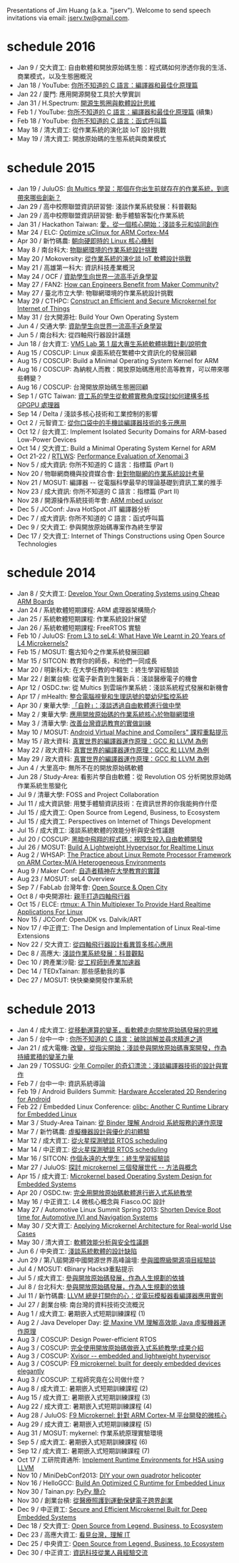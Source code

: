 Presentations of Jim Huang (a.k.a. "jserv"). Welcome to send speech invitations via email: <jserv.tw@gmail.com>.

# schedule 2016
* Jan 9 / 交大資工: 自由軟體和開放原始碼生態：程式碼如何滲透你我的生活、商業模式，以及生態圈概況
* Jan 18 / YouTube: [你所不知道的 C 語言：編譯器和最佳化原理篇](http://hackfoldr.org/dykc)
* Jan 22 / 廈門: 應用開源開發工具於大學實訓
* Jan 31 / H.Spectrum: [開源生態圈與軟體設計思維](http://www.ylhspectrum.com/#!studios/cjg9)
* Feb 1 / YouTube: [你所不知道的 C 語言：編譯器和最佳化原理篇](http://hackfoldr.org/dykc) (續集)
* Feb 18 / YouTube: [你所不知道的 C 語言：函式呼叫篇](http://hackfoldr.org/dykc)
* May 18 / 清大資工: 從作業系統的演化談 IoT 設計挑戰
* May 19 / 清大資工: 開放原始碼的生態系統與商業模式

# schedule 2015
* Jan 19 / JuluOS: [向 Multics 學習：那個在你出生前就存在的作業系統，到底帶來哪些創新？](http://juluosdev.kktix.cc/events/d7cc0d15-0cba9a-eb5d0a-2f7415)
* Jan 29 / 高中校際聯盟資訊研習營: 淺談作業系統發展：科普觀點
* Jan 29 / 高中校際聯盟資訊研習營: 動手體驗客製化作業系統
* Jan 31 / Hackathon Taiwan: [愛，從一個核心開始：淺談多元和協同創作](http://hackathon.tw/)
* Mar 24 / ELC: [Optimize uClinux for ARM Cortex-M4](http://elcabs2015.sched.org/event/d76fa1347a02264b209c3c2275eaff39#.VMhle8vh6Bv)
* Apr 30 / 新竹碼農: [朝向硬即時的 Linux 核心機制](http://hcsm.kktix.cc/events/jserv01)
* May 8 / 南台科大: [物聯網環境的作業系統設計挑戰](http://csie.stust.edu.tw/tc/news/1-39574-n)
* May 20 / Mokoversity: [從作業系統的演化談 IoT 軟體設計挑戰](https://www.mokoversity.com/events/iot-revolution-os)
* May 21 / 高雄第一科大: 資訊科技產業概況
* May 24 / OCF / [資助學生向世界一流高手近身學習](http://ocf.tw/events/elc2015/)
* May 27 / FAN2: [How can Engineers Benefit from Maker Community?](http://www.accupass.com/go/fan2)
* May 27 / 臺北市立大學: 物聯網環境的作業系統設計挑戰
* May 29 / CTHPC: [Construct an Efficient and Secure Microkernel for Internet of Things](http://cthpc2015.csie.ncku.edu.tw/Program.aspx)
* May 31 / 台大開源社: Build Your Own Operating System
* Jun 4 / 交通大學: [資助學生向世界一流高手近身學習](http://ocf.tw/events/elc2015/)
* Jun 5 / 南台科大: 從四軸飛行器設計議題
* Jun 18 / 台大資工: [VM5 Lab 第 1 屆大專生系統軟體挑戰計劃/說明會](http://vmfive.kktix.cc/events/vm5lab01)
* Aug 15 / COSCUP: Linux 桌面系統在繁體中文資訊化的發展回顧
* Aug 15 / COSCUP: Build a Minimal Operating System Kernel for ARM
* Aug 16 / COSCUP: 為納稅人而教：開放原始碼應用於高等教育，可以帶來哪些轉變？
* Aug 16 / COSCUP: 台灣開放原始碼生態圈回顧
* Sep 1 / GTC Taiwan: [資工系的學生從軟體實務角度探討如何建構多核 GPGPU 處理器](http://www.nvidia.com.tw/object/gpu-technology-conference-2015-tw.html)
* Sep 14 / Delta / 淺談多核心技術和工業控制的影響
* Oct 2 / 元智資工: [從你口袋中的手機談編譯器技術的多元應用](http://www.cse.yzu.edu.tw/resource/detail?sort=487)
* Oct 12 / 台大資工: Implement Isolated Security Domains for ARM-based Low-Power Devices
* Oct 14 / 交大資工: Build a Minimal Operating System Kernel for ARM
* Oct 21-22 / [RTLWS](https://www.osadl.org/RTLWS-2015-Graz-Austria.rtlws17-graz-2015.0.html): [Performance Evaluation of Xenomai 3](https://www.osadl.org/?id=2198)
* Nov 5 / 成大資訊: 你所不知道的 C 語言：指標篇 (Part I)
* Nov 20 / 物聯網商機與投資媒合會: [針對物聯網的作業系統設計考量](http://heyevent.com/event/zbkkuokkgk37ca/)
* Nov 21 / MOSUT: 編譯器 -- 從電腦科學最早的理論基礎到資訊工業的推手
* Nov 23 / 成大資訊: 你所不知道的 C 語言：指標篇 (Part II)
* Nov 28 / 開源操作系統技術年會: [ARM mbed uvisor](http://soft.cs.tsinghua.edu.cn/os2atc2015/rc.html)
* Dec 5 / JCConf: Java HotSpot JIT 編譯器分析
* Dec 7 / 成大資訊: 你所不知道的 C 語言：函式呼叫篇
* Dec 9 / 交大資工: 參與開放原始碼專案作為終生學習
* Dec 17 / 交大資工: Internet of Things Constructions using Open Source Technologies

# schedule 2014
* Jan 8 / 交大資工: [Develop Your Own Operating Systems using Cheap ARM Boards](http://www.cs.nctu.edu.tw/cswebsite/news/all/view/941)
* Jan 24 / 系統軟體短期課程: ARM 處理器架構簡介
* Jan 25 / 系統軟體短期課程: 作業系統設計展望
* Jan 26 / 系統軟體短期課程: FreeRTOS 實驗
* Feb 10 / JuluOS: [From L3 to seL4: What Have We Learnt in 20 Years of L4 Microkernels?](http://juluosdev.kktix.cc/events/d7cc0d15)
* Feb 15 / MOSUT: 鑑古知今之作業系統發展回顧
* Mar 15 / SITCON: 教育你的師長，和他們一同成長
* Mar 20 / 明新科大: 在大學任教的中輟生：終生學習經驗談
* Mar 22 / 創業台槓: 從電子新貴到生醫新兵：淺談醫療電子的機會
* Apr 12 / OSDC.tw: 從 Multics 到雲端作業系統：淺談系統程式發展和新機會
* Apr 17 / mHealth: [整合電腦視覺和生理訊號的嬰幼兒監控系統](http://www.ctimes.com.tw/cf/ShowCF-tw.asp?O=HJY4HCP911CCFA0RNT)
* Apr 30 / 東華大學: [「自幹」：淺談透過自由軟體進行做中學](http://www.am.ndhu.edu.tw/files/14-1024-70505,r107-1.php)
* May 2 / 東華大學: [應用開放原始碼的作業系統核心於物聯網環境](http://www.csie.ndhu.edu.tw/csieweb/zh-tw/node/1423)
* May 3 / 清華大學: [改善台灣資訊教育的實做訓練](http://www.accupass.com/go/tedxnthu2014)
* May 10 / MOSUT: [Android Virtual Machine and Compilers" 課程重點提示](https://www.facebook.com/events/686739794722627/)
* May 15 / 政大資科: [真實世界的編譯器運作原理：GCC 和 LLVM 為例](https://nccu-sys2014.hackpad.com/)
* May 22 / 政大資科: [真實世界的編譯器運作原理：GCC 和 LLVM 為例](https://nccu-sys2014.hackpad.com/)
* May 29 / 政大資科: [真實世界的編譯器運作原理：GCC 和 LLVM 為例](https://nccu-sys2014.hackpad.com/)
* Jun 4 / 大里高中: 無所不在的開放原始碼軟體
* Jun 28 / Study-Area: 看影片學自由軟體：從 Revolution OS 分析開放原始碼作業系統生態變化
* Jul 9 / 清華大學: FOSS and Project Collaboration
* Jul 11 / 成大資訊營: 用雙手體驗資訊技術：在資訊世界的你我能夠作什麼
* Jul 15 / 成大資工: Open Source from Legend, Business, to Ecosystem
* Jul 15 / 成大資工: Perspectives on Internet of Things Development
* Jul 15 / 成大資工: 淺談系統軟體的效能分析與安全性議題
* Jul 20 / COSCUP: [黑暗中飛翔的程式碼：視障生投入自由軟體開發](http://coscup.org/2014/en/program/)
* Jul 26 / MOSUT: [Build A Lightweight Hypervisor for Realtime Linux](http://www.meetup.com/Tainan-py-Python-Tainan-User-Group/events/196122862/)
* Aug 2 / WHSAP: [The Practice about Linux Remote Processor Framework on ARM Cortex-M/A Heterogeneous Environments](http://whsap.csie.ncku.edu.tw/HSA_Workshop/)
* Aug 9 / Maker Conf: [自造者精神在大學教育的實踐](http://www.makerconf.tw/?p=105)
* Aug 23 / MOSUT: seL4 Overview
* Sep 7 / FabLab 台灣年會: [Open Source & Open City](http://tdcp.kktix.cc/events/openfabcity0907)
* Oct 8 / 中央開源社: [親手打造四軸飛行器](http://nos.kktix.cc/events/307dae5a)
* Oct 15 / ELCE: [rtmux: A Thin Multiplexer To Provide Hard Realtime Applications For Linux](http://events.linuxfoundation.org/events/embedded-linux-conference-europe/program/schedule)
* Nov 15 / JCConf: OpenJDK vs. Dalvik/ART
* Nov 17 / 中正資工: The Design and Implementation of Linux Real-time Extensions
* Nov 22 / 交大資工: [從四軸飛行器設計看異質多核心應用](http://ssw-nctu.kktix.cc/events/ssw01)
* Dec 8 / 高應大: [淺談作業系統發展：科普觀點](http://www.csie.kuas.edu.tw/xoops/modules/news/article.php?storyid=307)
* Dec 10 / 跨產業沙龍: [從工程師到產業加速器](http://tiandiren.tw/archives/10043)
* Dec 14 / TEDxTainan: 那些感動我的事
* Dec 27 / MOSUT: 快快樂樂開發作業系統

# schedule 2013
* Jan 4 / 成大資工: [從移動運算的變革，看軟體走向開放原始碼發展的思維](http://osc2013.csie.ncku.edu.tw/news.php)
* Jan 5 / 台中一中 : [你所不知道的 C 語言：破除誤解並尋求精進之道](http://phorum.study-area.org/index.php?topic=68128.0)
* Jan 21 / 成大電機: [改變，從指尖開始：淺談參與開放原始碼專案開發，作為持續累積的變革力量](https://www.facebook.com/events/516387461734961/?group_id=0)
* Jan 29 / TOSSUG: [少年 Compiler 的奇幻漂流：淺談編譯器技術的設計與實作](http://registrano.com/events/76f72c)
* Feb 7 / 台中一中: 資訊系統導論
* Feb 19 / Android Builders Summit: [Hardware Accelerated 2D Rendering for Android](http://events.linuxfoundation.org/events/android-builders-summit/schedule)
* Feb 22 / Embedded Linux Conference: [olibc: Another C Runtime Library for Embedded Linux](http://events.linuxfoundation.org/events/embedded-linux-conference/schedule)
* Mar 3 / Study-Area Tainan: [從 Binder 理解 Android 系統服務的運作原理](http://phorum.study-area.org/index.php/topic,68304.0.html)
* Mar 7 / 新竹碼農: [虛擬機器設計與優化的初體驗](http://www.accupass.com/go/hcsm0307)
* Mar 12 / 成大資工: [從火星探測號談 RTOS scheduling](http://wiki.csie.ncku.edu.tw/embedded/schedule)
* Mar 14 / 中正資工: [從火星探測號談 RTOS scheduling](http://wiki.csie.ncku.edu.tw/embedded/schedule)
* Mar 16 / SITCON: [作個永遠的大學生：終生學習經驗談](http://sitcon.org/2013/)
* Mar 27 / JuluOS: [探討 microkernel 三個發展世代 -- 方法與概念](http://registrano.com/events/0d3fc6)
* Apr 15 / 成大資工: [Microkernel based Operating System Design for Embedded Systems](http://www.slideshare.net/jserv/microkernel-evolution)
* Apr 20 / OSDC.tw: [完全用開放原始碼軟體進行嵌入式系統教學](http://www.slideshare.net/jserv/education-usingopensource)
* May 16 / 中正資工: L4 微核心概念與 Fiasco.OC 設計
* May 27 / Automotive Linux Summit Spring 2013: [Shorten Device Boot time for Automotive IVI and Navigation Systems](http://automotivelinuxsummitspring2013.sched.org/)
* May 30 / 交大資工: [Applying Microkernel Architecture for Real-world Use Cases](http://www.cs.nctu.edu.tw/cswebsite/news/activities/view/595)
* May 30 / 清大資工: [軟體效能分析與安全性議題](http://appuniverz.webs.com/)
* Jun 6 / 中央資工: [淺談系統軟體的設計缺陷](http://goo.gl/Tlr2A)
* Jun 29 / 第八屆開源中國開源世界高峰論壇: [參與國際級開源項目經驗談](http://ocow.csdn.net/schedule.html)
* Jul 4 / MOSUT: 《Binary Hacks》重點提示
* Jul 5 / 成大資工: [參與開放原始碼發展，作為人生規劃的依據](http://wmmks.csie.ncku.edu.tw/tsoc2013/index.php?option=com_content&view=article&id=25)
* Jul 8 / 台北科大: [參與開放原始碼發展，作為人生規劃的依據](http://wmmks.csie.ncku.edu.tw/tsoc2013/index.php?option=com_content&view=article&id=25)
* Jul 11 / 新竹碼農: [LLVM 總是打開你的心：從電玩模擬器看編譯器應用實例](http://www.accupass.com/go/hcsm0711)
* Jul 27 / 創業台槓: 南台灣的資料技術交流概況
* Aug 1 / 成大資工: 暑期嵌入式短期訓練課程 (1)
* Aug 2 / Java Developer Day: [從 Maxine VM 理解高效能 Java 虛擬機器運作原理](http://www.codedata.com.tw/event/javaday/2013/)
* Aug 3 / COSCUP: Design Power-efficient RTOS
* Aug 3 / COSCUP: [完全使用開放原始碼做嵌入式系統教學:成果介紹](http://www.slideshare.net/jserv/education-usingopensource)
* Aug 3 / COSCUP: [Xvisor -- embedded and lightweight hypervisor](http://www.slideshare.net/jserv/xvisor)
* Aug 3 / COSCUP: [F9 microkernel: built for deeply embedded devices elegantly](http://www.slideshare.net/jserv/f9-microkernel)
* Aug 3 / COSCUP: 工程師究竟在公司做什麼？
* Aug 8 / 成大資工: 暑期嵌入式短期訓練課程 (2)
* Aug 15 / 成大資工: 暑期嵌入式短期訓練課程 (3)
* Aug 22 / 成大資工: 暑期嵌入式短期訓練課程 (4)
* Aug 28 / JuluOS: [F9 Microkernel: 針對 ARM Cortex-M 平台開發的微核心](http://registrano.com/events/efae55)
* Aug 29 / 成大資工: 暑期嵌入式短期訓練課程 (5)
* Aug 31 / MOSUT: mykernel: 作業系統原理實驗環境
* Sep 5 / 成大資工: 暑期嵌入式短期訓練課程 (6)
* Sep 12 / 成大資工: 暑期嵌入式短期訓練課程 (7)
* Oct 17 / 工研院資通所: [Implement Runtime Environments for HSA using LLVM](http://www.slideshare.net/jserv/hsa-llvm)
* Nov 10 / MiniDebConf2013: [DIY your own quadrotor helicopter](https://wiki.debian.org/DebianTaiwan/MiniDebConf201)
* Nov 16 / HelloGCC: [Build An Optimized C Runtime for Embedded Linux](http://www.iscas.ac.cn/xwzx/kydt/201311/t20131115_3979276.html)
* Nov 30 / Tainan.py: [PyPy 簡介](http://www.meetup.com/Tainan-py-Python-Tainan-User-Group/events/148885402/)
* Nov 30 / 創業台槓: [從醫療照護到運動保健電子跨界創業](http://www.accupass.com/go/startuptalk13)
* Dec 9 / 中正資工: [Secure and Efficient Microkernel Built for Deep Embedded Systems](http://www.cs.ccu.edu.tw/ann/readFile.php?type=speech&page=a7b166b6d7f3359a245f0e2237785c08&ftype=jpg)
* Dec 18 / 交大資工: [Open Source from Legend, Business, to Ecosystem](http://www.cs.nctu.edu.tw/cswebsite/news/activities/view/915)
* Dec 23 / 高應大資工: [看見台灣，理解 IT](http://www.csie.kuas.edu.tw/xoops/modules/news/article.php?storyid=233)
* Dec 25 / 中央資工: [Open Source from Legend, Business, to Ecosystem](http://www.csie.ncu.edu.tw/show.php?cate=0&mode=view&pno=4919)
* Dec 30 / 中正資工: [資訊科技從業人員經驗交流](http://www.cs.ccu.edu.tw/ann/readFile.php?type=speech&page=f18b26146bb8c1d266a5e05103681167&ftype=jpg)
